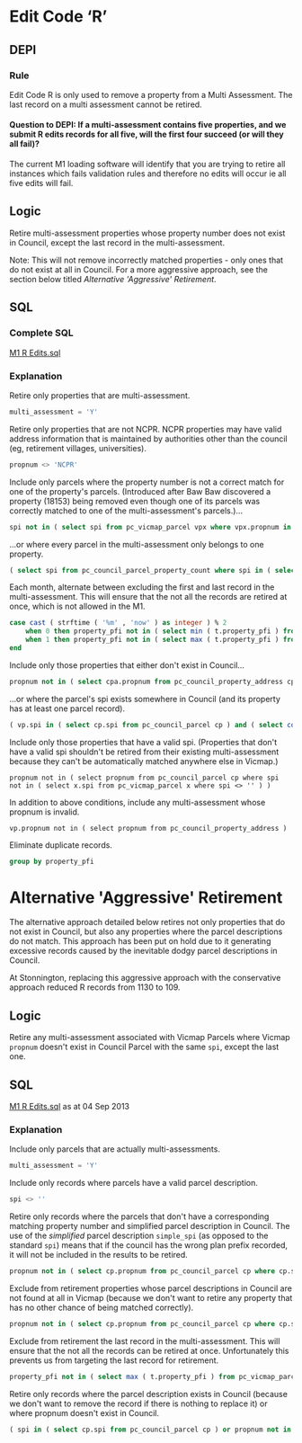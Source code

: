 # Edit Code ‘R’

## DEPI

### Rule

Edit Code R is only used to remove a property from a Multi Assessment. The last record on a multi assessment cannot be retired.

#### Question to DEPI: If a multi-assessment contains five properties, and we submit R edits records for all five, will the first four succeed (or will they all fail)?

The current M1 loading software will identify that you are trying to retire all instances which fails validation rules and therefore no edits will occur ie all five edits will fail.

## Logic

Retire multi-assessment properties whose property number does not exist in Council, except the last record in the multi-assessment.

Note: This will not remove incorrectly matched properties - only ones that do not exist at all in Council. For a more aggressive approach, see the section below titled *Alternative 'Aggressive' Retirement*.

## SQL

### Complete SQL

[M1 R Edits.sql](https://github.com/groundtruth/PoziConnectConfig/blob/master/~Shared/SQL/M1%20R%20Edits.sql)

### Explanation

Retire only properties that are multi-assessment.

```sql
multi_assessment = 'Y'
```

Retire only properties that are not NCPR. NCPR properties may have valid address information that is maintained by authorities other than the council (eg, retirement villages, universities).

```sql
propnum <> 'NCPR'
```

Include only parcels where the property number is not a correct match for one of the property's parcels. (Introduced after Baw Baw discovered a property (18153) being removed even though one of its parcels was correctly matched to one of the multi-assessment's parcels.)...

```sql
spi not in ( select spi from pc_vicmap_parcel vpx where vpx.propnum in ( select propnum from pc_council_parcel cpx where cpx.spi = vp.spi ) )
```

...or where every parcel in the multi-assessment only belongs to one property.

```sql
( select spi from pc_council_parcel_property_count where spi in ( select spi from pc_vicmap_parcel where propnum = vp.propnum ) and num_props > 1 ) is null
```

Each month, alternate between excluding the first and last record in the multi-assessment. This will ensure that the not all the records are retired at once, which is not allowed in the M1.

```sql
case cast ( strftime ( '%m' , 'now' ) as integer ) % 2
    when 0 then property_pfi not in ( select min ( t.property_pfi ) from pc_vicmap_parcel t group by t.parcel_pfi )
    when 1 then property_pfi not in ( select max ( t.property_pfi ) from pc_vicmap_parcel t group by t.parcel_pfi )
end
```

Include only those properties that either don't exist in Council...

```sql
propnum not in ( select cpa.propnum from pc_council_property_address cpa )
```
...or where the parcel's spi exists somewhere in Council (and its property has at least one parcel record).

```sql
( vp.spi in ( select cp.spi from pc_council_parcel cp ) and ( select count(*) from pc_council_parcel cp where cp.propnum = vp.propnum ) > 0 )

```

Include only those properties that have a valid spi. (Properties that don't have a valid spi shouldn't be retired from their existing multi-assessment because they can't be automatically matched anywhere else in Vicmap.)

```
propnum not in ( select propnum from pc_council_parcel cp where spi not in ( select x.spi from pc_vicmap_parcel x where spi <> '' ) )
```

In addition to above conditions, include any multi-assessment whose propnum is invalid.

```
vp.propnum not in ( select propnum from pc_council_property_address )
```

Eliminate duplicate records.

```sql
group by property_pfi
```

# Alternative 'Aggressive' Retirement

The alternative approach detailed below retires not only properties that do not exist in Council, but also any properties where the parcel descriptions do not match. This approach has been put on hold due to it generating excessive records caused by the inevitable dodgy parcel descriptions in Council.

At Stonnington, replacing this aggressive approach with the conservative approach reduced R records from 1130 to 109.

## Logic

Retire any multi-assessment associated with Vicmap Parcels where Vicmap `propnum` doesn't exist in Council Parcel with the same `spi`, except the last one.

## SQL

[M1 R Edits.sql](https://github.com/groundtruth/PoziConnectConfig/blob/99b5717932971dfe1676319670c6d1fc57008030/~Shared/SQL/M1%20R%20Edits.sql) as at 04 Sep 2013

### Explanation

Include only parcels that are actually multi-assessments.

```sql
multi_assessment = 'Y'
```

Include only records where parcels have a valid parcel description.

```sql
spi <> ''
```

Retire only records where the parcels that don't have a corresponding matching property number and simplified parcel description in Council. The use of the *simplified* parcel description `simple_spi` (as opposed to the standard `spi`) means that if the council has the wrong plan prefix recorded, it will not be included in the results to be retired.

```sql
propnum not in ( select cp.propnum from pc_council_parcel cp where cp.simple_spi = vp.simple_spi )
```

Exclude from retirement properties whose parcel descriptions in Council are not found at all in Vicmap (because we don't want to retire any property that has no other chance of being matched correctly).

```sql
propnum not in ( select cp.propnum from pc_council_parcel cp where cp.spi not in ( select vpx.spi from pc_vicmap_parcel vpx ) )
```

Exclude from retirement the last record in the multi-assessment. This will ensure that the not all the records can be retired at once. Unfortunately this prevents us from targeting the last record for retirement.

```sql
property_pfi not in ( select max ( t.property_pfi ) from pc_vicmap_parcel t group by t.parcel_pfi )
```

Retire only records where the parcel description exists in Council (because we don't want to remove the record if there is nothing to replace it) or where propnum doesn't exist in Council.

```sql
( spi in ( select cp.spi from pc_council_parcel cp ) or propnum not in ( select cpa.propnum from pc_council_property_address cpa ) )
```
